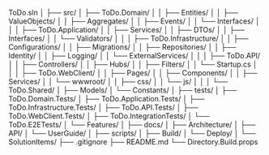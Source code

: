 ToDo.sln
│
├── src/
│   ├── ToDo.Domain/
│   │   ├── Entities/
│   │   ├── ValueObjects/
│   │   ├── Aggregates/
│   │   ├── Events/
│   │   └── Interfaces/
│   │
│   ├── ToDo.Application/
│   │   ├── Services/
│   │   ├── DTOs/
│   │   ├── Interfaces/
│   │   └── Validators/
│   │
│   ├── ToDo.Infrastructure/
│   │   ├── Configurations/
│   │   ├── Migrations/
│   │   ├── Repositories/
│   │   ├── Identity/
│   │   ├── Logging/
│   │   └── ExternalServices/
│   │
│   ├── ToDo.API/
│   │   ├── Controllers/
│   │   ├── Hubs/
│   │   ├── Filters/
│   │   └── Startup.cs
│   │
│   ├── ToDo.WebClient/
│   │   ├── Pages/
│   │   ├── Components/
│   │   ├── Services/
│   │   └── wwwroot/
│   │       ├── css/
│   │       └── js/
│   │
│   └── ToDo.Shared/
│       ├── Models/
│       └── Constants/
│
├── tests/
│   ├── ToDo.Domain.Tests/
│   ├── ToDo.Application.Tests/
│   ├── ToDo.Infrastructure.Tests/
│   ├── ToDo.API.Tests/
│   ├── ToDo.WebClient.Tests/
│   ├── ToDo.IntegrationTests/
│   └── ToDo.E2ETests/
│       └── Features/
│
├── docs/
│   ├── Architecture/
│   ├── API/
│   └── UserGuide/
│
├── scripts/
│   ├── Build/
│   └── Deploy/
│
└── SolutionItems/
    ├── .gitignore
    ├── README.md
    └── Directory.Build.props
